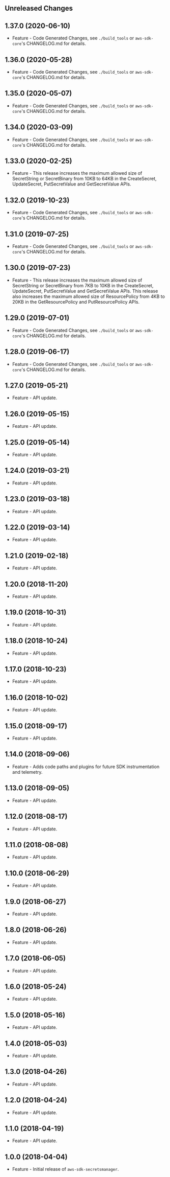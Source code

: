 Unreleased Changes
------------------

1.37.0 (2020-06-10)
------------------

* Feature - Code Generated Changes, see `./build_tools` or `aws-sdk-core`'s CHANGELOG.md for details.

1.36.0 (2020-05-28)
------------------

* Feature - Code Generated Changes, see `./build_tools` or `aws-sdk-core`'s CHANGELOG.md for details.

1.35.0 (2020-05-07)
------------------

* Feature - Code Generated Changes, see `./build_tools` or `aws-sdk-core`'s CHANGELOG.md for details.

1.34.0 (2020-03-09)
------------------

* Feature - Code Generated Changes, see `./build_tools` or `aws-sdk-core`'s CHANGELOG.md for details.

1.33.0 (2020-02-25)
------------------

* Feature - This release increases the maximum allowed size of SecretString or SecretBinary from 10KB to 64KB in the CreateSecret, UpdateSecret, PutSecretValue and GetSecretValue APIs.

1.32.0 (2019-10-23)
------------------

* Feature - Code Generated Changes, see `./build_tools` or `aws-sdk-core`'s CHANGELOG.md for details.

1.31.0 (2019-07-25)
------------------

* Feature - Code Generated Changes, see `./build_tools` or `aws-sdk-core`'s CHANGELOG.md for details.

1.30.0 (2019-07-23)
------------------

* Feature - This release increases the maximum allowed size of SecretString or SecretBinary from 7KB to 10KB in the CreateSecret, UpdateSecret, PutSecretValue and GetSecretValue APIs. This release also increases the maximum allowed size of ResourcePolicy from 4KB to 20KB in the GetResourcePolicy and PutResourcePolicy APIs.

1.29.0 (2019-07-01)
------------------

* Feature - Code Generated Changes, see `./build_tools` or `aws-sdk-core`'s CHANGELOG.md for details.

1.28.0 (2019-06-17)
------------------

* Feature - Code Generated Changes, see `./build_tools` or `aws-sdk-core`'s CHANGELOG.md for details.

1.27.0 (2019-05-21)
------------------

* Feature - API update.

1.26.0 (2019-05-15)
------------------

* Feature - API update.

1.25.0 (2019-05-14)
------------------

* Feature - API update.

1.24.0 (2019-03-21)
------------------

* Feature - API update.

1.23.0 (2019-03-18)
------------------

* Feature - API update.

1.22.0 (2019-03-14)
------------------

* Feature - API update.

1.21.0 (2019-02-18)
------------------

* Feature - API update.

1.20.0 (2018-11-20)
------------------

* Feature - API update.

1.19.0 (2018-10-31)
------------------

* Feature - API update.

1.18.0 (2018-10-24)
------------------

* Feature - API update.

1.17.0 (2018-10-23)
------------------

* Feature - API update.

1.16.0 (2018-10-02)
------------------

* Feature - API update.

1.15.0 (2018-09-17)
------------------

* Feature - API update.

1.14.0 (2018-09-06)
------------------

* Feature - Adds code paths and plugins for future SDK instrumentation and telemetry.

1.13.0 (2018-09-05)
------------------

* Feature - API update.

1.12.0 (2018-08-17)
------------------

* Feature - API update.

1.11.0 (2018-08-08)
------------------

* Feature - API update.

1.10.0 (2018-06-29)
------------------

* Feature - API update.

1.9.0 (2018-06-27)
------------------

* Feature - API update.

1.8.0 (2018-06-26)
------------------

* Feature - API update.

1.7.0 (2018-06-05)
------------------

* Feature - API update.

1.6.0 (2018-05-24)
------------------

* Feature - API update.

1.5.0 (2018-05-16)
------------------

* Feature - API update.

1.4.0 (2018-05-03)
------------------

* Feature - API update.

1.3.0 (2018-04-26)
------------------

* Feature - API update.

1.2.0 (2018-04-24)
------------------

* Feature - API update.

1.1.0 (2018-04-19)
------------------

* Feature - API update.

1.0.0 (2018-04-04)
------------------

* Feature - Initial release of `aws-sdk-secretsmanager`.

